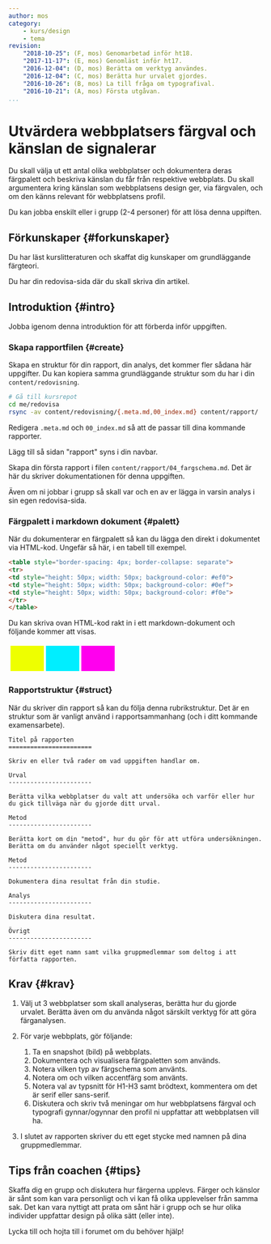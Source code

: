 ```yaml
---
author: mos
category:
    - kurs/design
    - tema
revision:
    "2018-10-25": (F, mos) Genomarbetad inför ht18.
    "2017-11-17": (E, mos) Genomläst inför ht17.
    "2016-12-04": (D, mos) Berätta om verktyg användes.
    "2016-12-04": (C, mos) Berätta hur urvalet gjordes.
    "2016-10-26": (B, mos) La till fråga om typografival.
    "2016-10-21": (A, mos) Första utgåvan.
...
```

Utvärdera webbplatsers färgval och känslan de signalerar
===================================

Du skall välja ut ett antal olika webbplatser och dokumentera deras färgpalett och beskriva känslan du får från respektive webbplats. Du skall argumentera kring känslan som webbplatsens design ger, via färgvalen, och om den känns relevant för webbplatsens profil.

<!--more-->

Du kan jobba enskilt eller i grupp (2-4 personer) för att lösa denna uppiften.



Förkunskaper {#forkunskaper}
-----------------------

Du har läst kurslitteraturen och skaffat dig kunskaper om grundläggande färgteori.

Du har din redovisa-sida där du skall skriva din artikel.



Introduktion {#intro}
-----------------------

Jobba igenom denna introduktion för att förberda inför uppgiften.



### Skapa rapportfilen {#create}

Skapa en struktur för din rapport, din analys, det kommer fler sådana här uppgifter. Du kan kopiera samma grundläggande struktur som du har i din `content/redovisning`. 

```bash
# Gå till kursrepot
cd me/redovisa
rsync -av content/redovisning/{.meta.md,00_index.md} content/rapport/
```

Redigera `.meta.md` och `00_index.md` så att de passar till dina kommande rapporter.

Lägg till så sidan "rapport" syns i din navbar.

Skapa din första rapport i filen `content/rapport/04_fargschema.md`. Det är här du skriver dokumentationen för denna uppgiften.

Även om ni jobbar i grupp så skall var och en av er lägga in varsin analys i sin egen redovisa-sida.



### Färgpalett i markdown dokument {#palett}

När du dokumenterar en färgpalett så kan du lägga den direkt i dokumentet via HTML-kod. Ungefär så här, i en tabell till exempel.

```html
<table style="border-spacing: 4px; border-collapse: separate">
<tr>
<td style="height: 50px; width: 50px; background-color: #ef0">
<td style="height: 50px; width: 50px; background-color: #0ef">
<td style="height: 50px; width: 50px; background-color: #f0e">
</tr>
</table>
```

Du kan skriva ovan HTML-kod rakt in i ett markdown-dokument och följande kommer att visas.

<table style="border-spacing: 4px; border-collapse: separate">
<tr>
<td style="height: 50px; width: 50px; background-color: #ef0">
<td style="height: 50px; width: 50px; background-color: #0ef">
<td style="height: 50px; width: 50px; background-color: #f0e">
</tr>
</table>



### Rapportstruktur {#struct}

När du skriver din rapport så kan du följa denna rubrikstruktur. Det är en struktur som är vanligt använd i rapportsammanhang (och i ditt kommande examensarbete).

```text
Titel på rapporten
=======================

Skriv en eller två rader om vad uppgiften handlar om.

Urval
-----------------------

Berätta vilka webbplatser du valt att undersöka och varför eller hur du gick tillväga när du gjorde ditt urval.

Metod
-----------------------

Berätta kort om din "metod", hur du gör för att utföra undersökningen. Berätta om du använder något speciellt verktyg.

Metod
-----------------------

Dokumentera dina resultat från din studie. 

Analys
-----------------------

Diskutera dina resultat.

Övrigt
-----------------------

Skriv ditt eget namn samt vilka gruppmedlemmar som deltog i att författa rapporten.
```



Krav {#krav}
-----------------------

1. Välj ut 3 webbplatser som skall analyseras, berätta hur du gjorde urvalet. Berätta även om du använda något särskilt verktyg för att göra färganalysen.

1. För varje webbplats, gör följande:
    1. Ta en snapshot (bild) på webbplats.
    1. Dokumentera och visualisera färgpaletten som används.
    1. Notera vilken typ av färgschema som använts.
    1. Notera om och vilken accentfärg som använts.
    1. Notera val av typsnitt för H1-H3 samt brödtext, kommentera om det är serif eller sans-serif.
    1. Diskutera och skriv två meningar om hur webbplatsens färgval och typografi gynnar/ogynnar den profil ni uppfattar att webbplatsen vill ha.

1. I slutet av rapporten skriver du ett eget stycke med namnen på dina gruppmedlemmar.



Tips från coachen {#tips}
-----------------------

Skaffa dig en grupp och diskutera hur färgerna upplevs. Färger och känslor är sånt som kan vara personligt och vi kan få olika upplevelser från samma sak. Det kan vara nyttigt att prata om sånt här i grupp och se hur olika individer uppfattar design på olika sätt (eller inte).

Lycka till och hojta till i forumet om du behöver hjälp!
